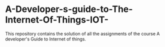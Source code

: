 # A-Developer-s-guide-to-The-Internet-Of-Things-IOT-
This repository contains the solution of all the assignments of the course A developer's Guide to Internet of things. 
